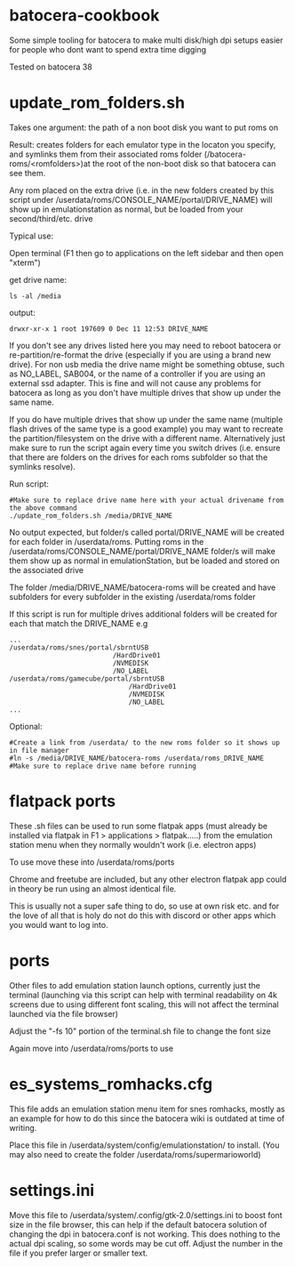 # batocera-cookbook
Some simple tooling for batocera to make multi disk/high dpi setups easier for people who dont want to spend extra time digging

Tested on batocera 38

# update_rom_folders.sh
Takes one argument: the path of a non boot disk you want to put roms on

Result: creates folders for each emulator type in the locaton you specify, and symlinks them from their associated roms folder \(/batocera-roms/\<romfolders\>\)at the root of the non-boot disk so that batocera can see them. 

Any rom placed on the extra drive \(i.e. in the new folders created by this script under /userdata/roms/CONSOLE_NAME/portal/DRIVE_NAME\) will show up in emulationstation as normal, but be loaded from your second/third/etc. drive

Typical use:

Open terminal \(F1 then go to applications on the left sidebar and then open "xterm"\)

get drive name:
```
ls -al /media
```

output:
```
drwxr-xr-x 1 root 197609 0 Dec 11 12:53 DRIVE_NAME
```
If you don't see any drives listed here you may need to reboot batocera or re-partition/re-format the drive \(especially if you are using a brand new drive\). For non usb media the drive name might be something obtuse, such as NO_LABEL, SAB004, or the name of a controller if you are using an external ssd adapter. This is fine and will not cause any problems for batocera as long as you don't have multiple drives that show up under the same name. 

If you do have multiple drives that show up under the same name \(multiple flash drives of the same type is a good example\) you may want to recreate the partition/filesystem on the drive with a different name. Alternatively just make sure to run the script again every time you switch drives \(i.e. ensure that there are folders on the drives for each roms subfolder so that the symlinks resolve\).

Run script:
```
#Make sure to replace drive name here with your actual drivename from the above command
./update_rom_folders.sh /media/DRIVE_NAME
```

No output expected, but folder/s called portal/DRIVE_NAME will be created for each folder in /userdata/roms. Putting roms in the /userdata/roms/CONSOLE_NAME/portal/DRIVE_NAME folder/s will make them show up as normal in emulationStation, but be loaded and stored on the associated drive

The folder /media/DRIVE_NAME/batocera-roms will be created and have subfolders for every subfolder in the existing /userdata/roms folder

If this script is run for multiple drives additional folders will be created for each that match the DRIVE_NAME e.g 
```
...
/userdata/roms/snes/portal/sbrntUSB
                          /HardDrive01
                          /NVMEDISK
                          /NO_LABEL
/userdata/roms/gamecube/portal/sbrntUSB
                              /HardDrive01
                              /NVMEDISK
                              /NO_LABEL
...
```


Optional:
```
#Create a link from /userdata/ to the new roms folder so it shows up in file manager
#ln -s /media/DRIVE_NAME/batocera-roms /userdata/roms_DRIVE_NAME
#Make sure to replace drive name before running
```


# flatpack ports
These .sh files can be used to run some flatpak apps \(must already be installed via flatpak in F1 > applications > flatpak.....\) from the emulation station menu when they normally wouldn't work \(i.e. electron apps\)

To use move these into /userdata/roms/ports

Chrome and freetube are included, but any other electron flatpak app could in theory be run using an almost identical file.

This is usually not a super safe thing to do, so use at own risk etc. and for the love of all that is holy do not do this with discord or other apps which you would want to log into.

# ports
Other files to add emulation station launch options, currently just the terminal \(launching via this script can help with terminal readability on 4k screens due to using different font scaling, this will not affect the terminal launched via the file browser\)

Adjust the "-fs 10" portion of the terminal.sh file to change the font size

Again move into /userdata/roms/ports to use

# es_systems_romhacks.cfg

This file adds an emulation station menu item for snes romhacks, mostly as an example for how to do this since the batocera wiki is outdated at time of writing.

Place this file in /userdata/system/config/emulationstation/ to install. (You may also need to create the folder /userdata/roms/supermarioworld)



# settings.ini
Move this file to /userdata/system/.config/gtk-2.0/settings.ini to boost font size in the file browser, this can help if the default batocera solution of changing the dpi in batocera.conf is not working. This does nothing to the actual dpi scaling, so some words may be cut off. Adjust the number in the file if you prefer larger or smaller text.


